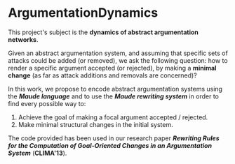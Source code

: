 ArgumentationDynamics
======================

This project's subject is the **dynamics of abstract argumentation networks**.

Given an abstract argumentation system, and assuming that specific sets of attacks could be added (or removed), we ask the following question:
how to render a specific argument accepted (or rejected), by making a **minimal change** (as far as attack additions and removals are concerned)?

In this work, we propose to encode abstract argumentation systems using the **_Maude language_** and to use the **_Maude rewriting system_**
in order to find every possible way to:

1. Achieve the goal of making a focal argument accepted / rejected.
2. Make minimal structural changes in the initial system. 

The code provided has been used in our research paper **_Rewriting Rules for the Computation of Goal-Oriented
Changes in an Argumentation System_** (**CLIMA'13**).